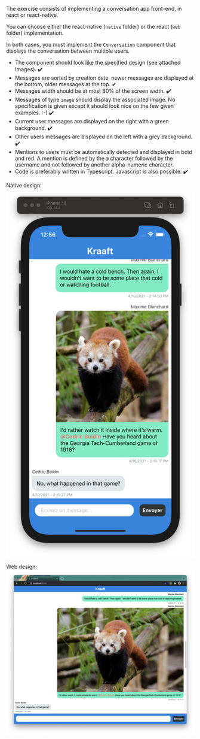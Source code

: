 The exercise consists of implementing a conversation app front-end, in react or react-native.

You can choose either the react-native (`native` folder) or the react (`web` folder) implementation.

In both cases, you must implement the `Conversation` component that displays the conversation between multiple users.

- The component should look like the specified design (see attached images). ✔️
- Messages are sorted by creation date, newer messages are displayed at the bottom, older messages at the top. ✔
- Messages width should be at most 80% of the screen width. ✔️
- Messages of type `image` should display the associated image. No specification is given except it should look nice on the few given examples. :-) ✔️
- Current user messages are displayed on the right with a green background. ✔️
- Other users messages are displayed on the left with a grey background. ✔️
- Mentions to users must be automatically detected and displayed in bold and red. A mention is defined by the `@` character followed by the username and not followed by another alpha-numeric character.
- Code is preferably written in Typescript. Javascript is also possible. ✔️

Native design:
![](design-native.png)

Web design:
![](design-web.png)
